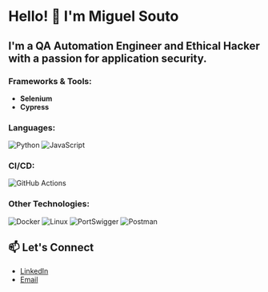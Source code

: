 # Hello! 👋 I'm Miguel Souto

I'm a **QA Automation Engineer** and **Ethical Hacker** with a passion for application security. 
---

### Frameworks & Tools:
- **Selenium**
- **Cypress**

### Languages:
![Python](https://img.shields.io/badge/Python-3776AB?style=for-the-badge&logo=python&logoColor=white)
![JavaScript](https://img.shields.io/badge/JavaScript-F7DF1E?style=for-the-badge&logo=javascript&logoColor=black)

### CI/CD:
![GitHub Actions](https://img.shields.io/badge/GitHub_Actions-2088FF?style=for-the-badge&logo=github-actions&logoColor=white)

### Other Technologies:
![Docker](https://img.shields.io/badge/Docker-2496ED?style=for-the-badge&logo=docker&logoColor=white)
![Linux](https://img.shields.io/badge/Linux-FCC624?style=for-the-badge&logo=linux&logoColor=black)
![PortSwigger](https://img.shields.io/badge/PortSwigger-FF6F00?style=for-the-badge&logo=PortSwigger&logoColor=white)
![Postman](https://img.shields.io/badge/Postman-FF6C37?style=for-the-badge&logo=postman&logoColor=white)

## 📫 Let's Connect
- [LinkedIn](https://www.linkedin.com/in/miguelalejandrosouto/)
- [Email](mailto:miguelalesouto@gmail.com)
